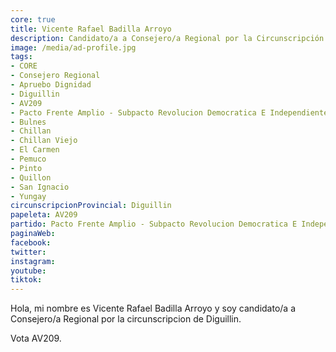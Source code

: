 ```yaml
---
core: true
title: Vicente Rafael Badilla Arroyo
description: Candidato/a a Consejero/a Regional por la Circunscripción de Diguillin
image: /media/ad-profile.jpg
tags:
- CORE
- Consejero Regional
- Apruebo Dignidad
- Diguillin
- AV209
- Pacto Frente Amplio - Subpacto Revolucion Democratica E Independientes - Independientes
- Bulnes
- Chillan
- Chillan Viejo
- El Carmen
- Pemuco
- Pinto
- Quillon
- San Ignacio
- Yungay
circunscripcionProvincial: Diguillin
papeleta: AV209
partido: Pacto Frente Amplio - Subpacto Revolucion Democratica E Independientes - Independientes
paginaWeb:
facebook:
twitter:
instagram:
youtube:
tiktok:
---
```

Hola, mi nombre es Vicente Rafael Badilla Arroyo y soy candidato/a a Consejero/a Regional por la circunscripcion de Diguillin.

Vota AV209.

